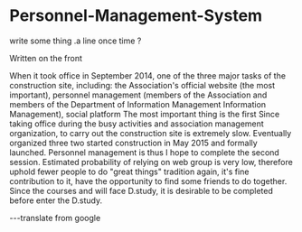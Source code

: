 # Personnel-Management-System
write some thing .a line once time ?

Written on the front
 
When it took office in September 2014, one of the three major tasks of the construction site, including: the Association's official website (the most important), personnel management (members of the Association and members of the Department of Information Management Information Management), social platform
The most important thing is the first
Since taking office during the busy activities and association management organization, to carry out the construction site is extremely slow. Eventually organized three two started construction in May 2015 and formally launched.
Personnel management is thus I hope to complete the second session. Estimated probability of relying on web group is very low, therefore uphold fewer people to do "great things" tradition again, it's fine contribution to it, have the opportunity to find some friends to do together.
Since the courses and will face D.study, it is desirable to be completed before enter the D.study.

---translate from google




